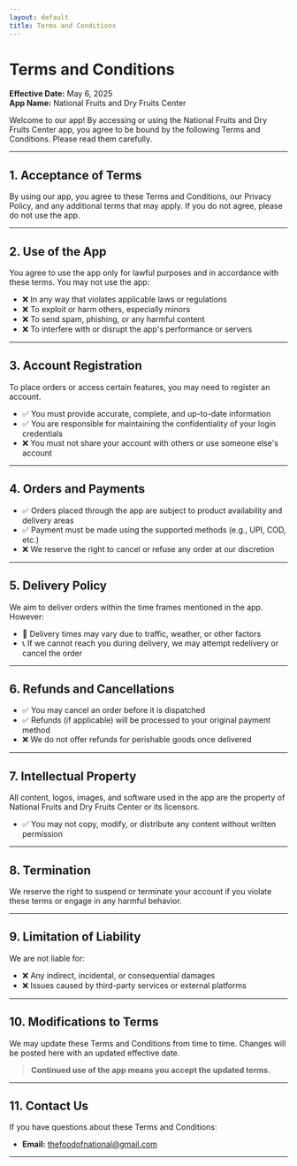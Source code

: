 ```yaml
---
layout: default
title: Terms and Conditions
---
```


# Terms and Conditions

**Effective Date:** May 6, 2025  
**App Name:** National Fruits and Dry Fruits Center

Welcome to our app! By accessing or using the National Fruits and Dry Fruits Center app, you agree to be bound by the following Terms and Conditions. Please read them carefully.

---

## 1. Acceptance of Terms

By using our app, you agree to these Terms and Conditions, our Privacy Policy, and any additional terms that may apply. If you do not agree, please do not use the app.

---

## 2. Use of the App

You agree to use the app only for lawful purposes and in accordance with these terms. You may not use the app:

- ❌ In any way that violates applicable laws or regulations
- ❌ To exploit or harm others, especially minors
- ❌ To send spam, phishing, or any harmful content
- ❌ To interfere with or disrupt the app's performance or servers

---

## 3. Account Registration

To place orders or access certain features, you may need to register an account.

- ✅ You must provide accurate, complete, and up-to-date information
- ✅ You are responsible for maintaining the confidentiality of your login credentials
- ❌ You must not share your account with others or use someone else's account

---

## 4. Orders and Payments

- ✅ Orders placed through the app are subject to product availability and delivery areas
- ✅ Payment must be made using the supported methods (e.g., UPI, COD, etc.)
- ❌ We reserve the right to cancel or refuse any order at our discretion

---

## 5. Delivery Policy

We aim to deliver orders within the time frames mentioned in the app. However:

- 🚚 Delivery times may vary due to traffic, weather, or other factors
- 📞 If we cannot reach you during delivery, we may attempt redelivery or cancel the order

---

## 6. Refunds and Cancellations

- ✅ You may cancel an order before it is dispatched
- ✅ Refunds (if applicable) will be processed to your original payment method
- ❌ We do not offer refunds for perishable goods once delivered

---

## 7. Intellectual Property

All content, logos, images, and software used in the app are the property of National Fruits and Dry Fruits Center or its licensors.

- ✅ You may not copy, modify, or distribute any content without written permission

---

## 8. Termination

We reserve the right to suspend or terminate your account if you violate these terms or engage in any harmful behavior.

---

## 9. Limitation of Liability

We are not liable for:

- ❌ Any indirect, incidental, or consequential damages
- ❌ Issues caused by third-party services or external platforms

---

## 10. Modifications to Terms

We may update these Terms and Conditions from time to time. Changes will be posted here with an updated effective date.

> **Continued use of the app means you accept the updated terms.**

---

## 11. Contact Us

If you have questions about these Terms and Conditions:

- **Email:** thefoodofnational@gmail.com  

---

